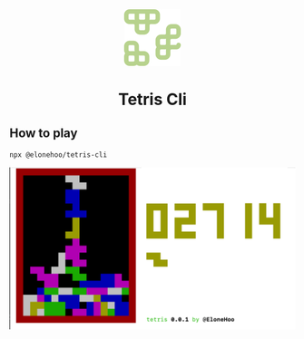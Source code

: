 <div align="center">
<img src="./public/logo.svg" height="100" />
</div>

<h1 align="center">Tetris Cli</h1>

## How to play

```bash
npx @elonehoo/tetris-cli
```

![step1.png](./public/step1.png)
